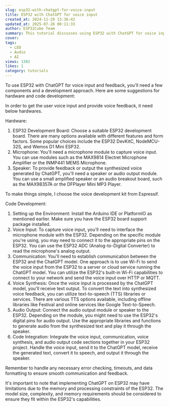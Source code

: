 ```yaml
---
slug: esp32-with-chatgpt-for-voice-input
title: ESP32 with ChatGPT for voice input
created_at: 2024-11-29 13:36:42
updated_at: 2025-07-28 00:11:33
author: ESP32Cube Team
summary: This tutorial discusses using ESP32 with ChatGPT for voice input and feedback. It covers required hardware, code development, and integration methods.
cover:
tags:
  - LED
  - Audio
  - AI
views: 1382
likes: 1
category: tutorials
---
```


To use ESP32 with ChatGPT for voice input and feedback, you'll need a few components and a development approach. Here are some suggestions for hardware and code development:

In order to get the user voice input and provide voice feedback, it need below hardwares.

Hardware:

1.  ESP32 Development Board: Choose a suitable ESP32 development board. There are many options available with different features and form factors. Some popular choices include the ESP32 DevKitC, NodeMCU-32S, and Wemos D1 Mini ESP32.
2.  Microphone: You'll need a microphone module to capture voice input. You can use modules such as the MAX9814 Electret Microphone Amplifier or the INMP441 MEMS Microphone.
3.  Speaker: To provide feedback or output the synthesized voice generated by ChatGPT, you'll need a speaker or audio output module. You can use a small amplified speaker or an audio breakout board, such as the MAX98357A or the DFPlayer Mini MP3 Player.

To make things simple, I choose the voice development kit from Espressif.

Code Development:

1.  Setting up the Environment: Install the Arduino IDE or PlatformIO as mentioned earlier. Make sure you have the ESP32 board support package installed.
2.  Voice Input: To capture voice input, you'll need to interface the microphone module with the ESP32. Depending on the specific module you're using, you may need to connect it to the appropriate pins on the ESP32. You can use the ESP32 ADC (Analog-to-Digital Converter) to read the microphone's analog output.
3.  Communication: You'll need to establish communication between the ESP32 and the ChatGPT model. One approach is to use Wi-Fi to send the voice input from the ESP32 to a server or cloud service running the ChatGPT model. You can utilize the ESP32's built-in Wi-Fi capabilities to connect to your network and send the voice input over HTTP or MQTT.
4.  Voice Synthesis: Once the voice input is processed by the ChatGPT model, you'll receive text output. To convert the text into synthesized voice feedback, you can utilize text-to-speech (TTS) libraries or services. There are various TTS options available, including offline libraries like Festival and online services like Google Text-to-Speech.
5.  Audio Output: Connect the audio output module or speaker to the ESP32. Depending on the module, you might need to use the ESP32's digital pins for audio output. Use the appropriate libraries and functions to generate audio from the synthesized text and play it through the speaker.
6.  Code Integration: Integrate the voice input, communication, voice synthesis, and audio output code sections together in your ESP32 project. Handle the voice input, send it to the ChatGPT model, receive the generated text, convert it to speech, and output it through the speaker.

Remember to handle any necessary error checking, timeouts, and data formatting to ensure smooth communication and feedback.

It's important to note that implementing ChatGPT on ESP32 may have limitations due to the memory and processing constraints of the ESP32. The model size, complexity, and memory requirements should be considered to ensure they fit within the ESP32's capabilities.
